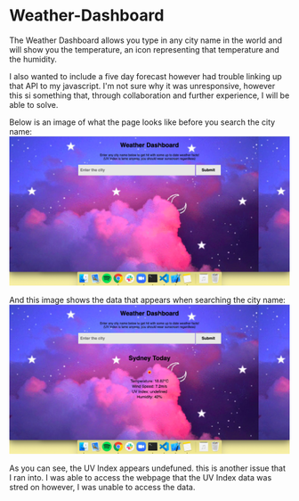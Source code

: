 # Weather-Dashboard

The Weather Dashboard allows you type in any city name in the world and will show you the temperature, an icon representing that temperature and the humidity. 

I also wanted to include a five day forecast however had trouble linking up that API to my javascript. I'm not sure why it was unresponsive, however this si something that, through collaboration and further experience, I will be able to solve. 

Below is an image of what the page looks like before you search the city name:
<img src="pre.jpg" alt="screenshot of webpage before search">

And this image shows the data that appears when searching the city name:
<img src="post.jpg" alt="screenshot of image after search">

As you can see, the UV Index appears undefuned. this is another issue that I ran into. I was able to access the webpage that the UV Index data was stred on however, I was unable to access the data. 
